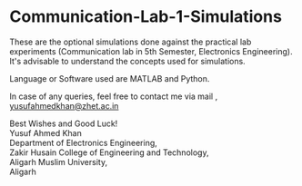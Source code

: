 # Communication-Lab-1-Simulations

These are the optional simulations done against the practical lab experiments (Communication lab in 5th Semester, Electronics Engineering). \
It's advisable to understand the concepts used for simulations. 

Language or Software used are MATLAB and Python.


In case of any queries, feel free to contact me via mail , yusufahmedkhan@zhet.ac.in



Best Wishes and Good Luck! \
Yusuf Ahmed Khan \
Department of Electronics Engineering, \
Zakir Husain College of Engineering and Technology, \
Aligarh Muslim University, \
Aligarh



